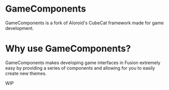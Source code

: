 # GameComponents
GameComponents is a fork of Aloroid's CubeCat framework made for game development.

# Why use GameComponents?
GameComponents makes developing game interfaces in Fusion extremely easy by providing a series of components and allowing for you to easily create new themes.

WIP